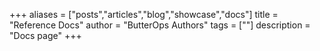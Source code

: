 +++
aliases = ["posts","articles","blog","showcase","docs"]
title = "Reference Docs"
author = "ButterOps Authors"
tags = [""]
description = "Docs page"
+++